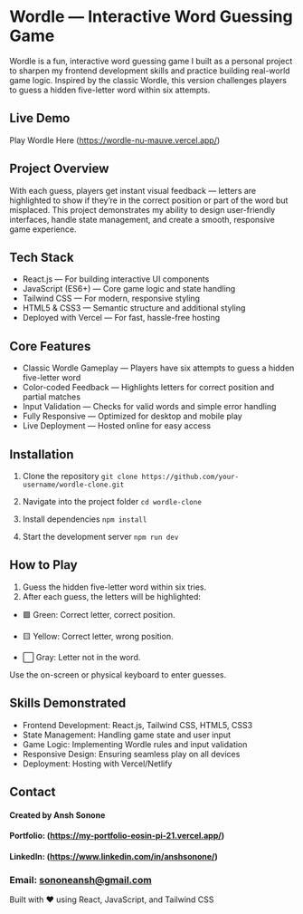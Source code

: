 # Wordle — Interactive Word Guessing Game
Wordle is a fun, interactive word guessing game I built as a personal project to sharpen my frontend development skills and practice building real-world game logic. Inspired by the classic Wordle, this version challenges players to guess a hidden five-letter word within six attempts.

## Live Demo
Play Wordle Here
(https://wordle-nu-mauve.vercel.app/)

## Project Overview
With each guess, players get instant visual feedback — letters are highlighted to show if they’re in the correct position or part of the word but misplaced. This project demonstrates my ability to design user-friendly interfaces, handle state management, and create a smooth, responsive game experience.

## Tech Stack
+ React.js — For building interactive UI components
+ JavaScript (ES6+) — Core game logic and state handling
+ Tailwind CSS — For modern, responsive styling
+ HTML5 & CSS3 — Semantic structure and additional styling
+ Deployed with Vercel — For fast, hassle-free hosting

## Core Features
+ Classic Wordle Gameplay — Players have six attempts to guess a hidden five-letter word
+ Color-coded Feedback — Highlights letters for correct position and partial matches
+ Input Validation — Checks for valid words and simple error handling
+ Fully Responsive — Optimized for desktop and mobile play
+ Live Deployment — Hosted online for easy access

## Installation

1. Clone the repository
```git clone https://github.com/your-username/wordle-clone.git```

2. Navigate into the project folder
```cd wordle-clone```

3. Install dependencies
```npm install```

4. Start the development server
```npm run dev```

## How to Play
1. Guess the hidden five-letter word within six tries.
2. After each guess, the letters will be highlighted:

+ 🟩 Green: Correct letter, correct position.

+ 🟨 Yellow: Correct letter, wrong position.

+ ⬜️ Gray: Letter not in the word.

Use the on-screen or physical keyboard to enter guesses.

## Skills Demonstrated
+ Frontend Development: React.js, Tailwind CSS, HTML5, CSS3
+ State Management: Handling game state and user input
+ Game Logic: Implementing Wordle rules and input validation
+ Responsive Design: Ensuring seamless play on all devices
+ Deployment: Hosting with Vercel/Netlify

## Contact
#### Created by Ansh Sonone

#### Portfolio: (https://my-portfolio-eosin-pi-21.vercel.app/)

#### LinkedIn: (https://www.linkedin.com/in/anshsonone/)

### Email: sononeansh@gmail.com

Built with ❤️ using React, JavaScript, and Tailwind CSS

